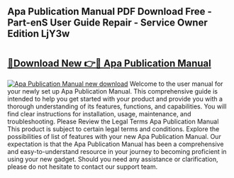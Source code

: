 ## Apa Publication Manual PDF Download Free - Part-enS User Guide Repair - Service Owner Edition LjY3w

# <h2><a href="http://bc19870.oget.top/?id=Apa+Publication+Manual">🔗Download New 👉🔴 Apa Publication Manual</a></h2>

[![Apa Publication Manual new download](https://i.imgur.com/5g1atiW.png)](http://bc19870.oget.top/?id=Apa+Publication+Manual)
Welcome to the user manual for your newly set up Apa Publication Manual. This comprehensive guide is intended to help you get started with your product and provide you with a thorough understanding of its features, functions, and capabilities. You will find clear instructions for installation, usage, maintenance, and troubleshooting. Please Review the Legal Terms Apa Publication Manual This product is subject to certain legal terms and conditions. Explore the possibilities of list of features with your new Apa Publication Manual. Our expectation is that the Apa Publication Manual has been a comprehensive and easy-to-understand resource in your journey to becoming proficient in using your new gadget. Should you need any assistance or clarification, please do not hesitate to contact our support team.
